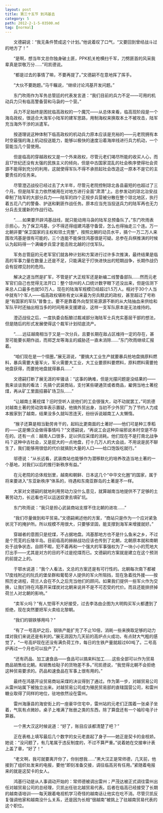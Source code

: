 ```yaml
---
layout: post
title: 第三十五节 到鸿基去
category: 5
path: 2012-2-1-5-03500.md
tag: [normal]
---
```


　　文德嗣说：“我无条件赞成这个计划。”他说着叹了口气，“又要回到曾经战斗过的地方了！”

　　“是啊，想当年文总你独身破土匪，PPK机关枪横扫千军，刀劈匪首的风采我辈真是崇敬万分……”司凯德说。

　　“都是过去的事情了嘛，不要再提了。”文德嗣不在意地挥了挥手。

　　“大伙不要跑题。”马千瞩说，“继续讨论鸿基开发问题。”

　　东门吹雨作为军务总管廷的代表发言道：“我们目前的兵力不足——可用的机动兵力只有临高警备营和马袅的一个营。”

　　兵力不足始终是困扰临高政权的一个魔咒——从总体来看，临高现阶段是一个海岛政权，很适合大海军小陆军的建军思路，用制海权来换取本土不被攻击，陆军充当海外干涉的派遣军。

　　按道理说这种体制下临高政权的机动兵力原本应该是充裕的——元老院拥有本时空最强的海上机动投送能力，能够以极快的速度沿着海岸线进行兵力机动，一个营能当几个营使用。

　　但是临高的穿越政权又是一个外来政权，尽管元老们竭尽所能的收买人心，而且17世纪还没有太强的民族主义的倾向，但是中古国家混乱的社会秩序使得社会资源不能得到充分的利用，这就使得军队不得不承担起社会改造这一原本不是它的主要责任的任务来。

　　尽管澄迈战役已经过去了大半年，尽管元老院控制琼北各县最短的也超过了三个月。但是陆军主力依然被用在对地方进行全面“肃清”上。总参发动的琼北治安战牵制了陆军的大部分兵力——陆军的四个正规步兵营被分散在整个琼北地区，执行着五花八门的警备、护送和剿匪作战任务。原本应当充当投送兵力的陆军再也无力分兵去支援新的作战行动。

　　“……如果要开辟鸿基战线，就只能动用马袅的陆军总预备队了。”东门吹雨表示担心，为了保卫鸿基，少不得还得组建鸿基守备营，怎么也得抽走三个连。万一北朝非要“保卫国家的主权和领土完整”，按照北朝的动员水平，搞个一万二万人来围攻鸿基是很有可能的，三个连能不能保住鸿基很是可疑。总参在兵棋推演的时候认为起码得一个满编步兵营才能击败北越的讨伐军队。

　　军务总管庭的元老军官们就各种计划和方案进行过许多次推演，最终结果是临高的军事力量在数量上还是不足，只能满足于打快进快出的短期战争，长期作战仍会有捉襟见肘的危险。

　　解决之道当然是扩军，不管是扩大正规军还是新编二线警备部队……然而元老军官们自己也觉得无法开口：整个琼州的人口统计数字眼下还没出来，但是估测下来总人口最多也就50万人，现在的陆海军规模已经超过1.5万人。相对于30个人当中就有1个军人——临高政权堪称有史以来最为穷兵黩武的政权，甚至超过了号称是“有国家的军队”普鲁士。要不是靠着外向型贸易源源不断的从大陆抽血来供给和军队平时还抽出相当多的时间用来支援建设，这样一支军队原本是无法维持的。

　　澄迈战役之后，一度执委会酝酿过裁减部分海陆军士兵充实基层干部的想法，但是随后的形式发展使得这个裁军计划彻底流产。

　　“……远征越南相当于又是一次分兵，且要长期在敌占区维持一定的存在，甚至可能要长期作战，而郑芝龙等海主的威胁还一直未消除……”东门吹雨继续汇报着。

　　“咱们现在是一个怪圈，”展无涯说，“要搞大工业生产就要暴兵抢地盘搞原料燃料，暴兵需要大量军火，军火需要大工业，大工业要原料要燃料，原料燃料需要抢地盘获得，而要抢地盘就得暴兵……”

　　文德嗣打断了展无涯的牢骚话：“这事的确难，但是光摆问题是没结果的——我来谈谈我的看法：先搞个武装商站，支付某些硬通货或者商品，雇佣当地土著挖煤，再从矿工里面招募矿场卫队……”

　　“让越南土著挖煤？旧时空听人说他们的工会很强大，动不动就罢工，”司凯德对越南土著的劳动效率表示置疑，他搞外贸出身，当初不少外贸厂为了节约人力成本搬家到了越南，结果没多久就叫苦连天，纷纷诉说越南工人太懒惰。

　　“猴子还算是相当勤劳肯干的，起码比更南面的土著好——他们可是种三季稻的——这是懒汉会做得事情吗？”文德嗣说，“再说工会这种异端邪说本时空是不存在的。还有一点：越南人口很多，足以供应采煤的消耗。他们现在不是打南北战争吗？这种中古社会，又是屁大的一点地盘，打十几万人的大会战，不用说是民不聊生了，我们能够用很低的代价就搞到大量的人口——给口饱饭吃就行。”

　　邬德说：“从长远看，武装商站也能够作为潜移默化的培养改造当地土著的一个基地，对我们以后的推行新秩序有益。”

　　在元老院的总体规划里，越南和朝鲜、日本这几个“中华文化圈”的国家，属于将来要进入“东亚新秩序”体系的，待遇和东南亚群岛的土著是不一样。

　　大家对文德嗣的就地利用劳动力没什么意见，就算越南当地提供不了足够的土著劳动力，长远看也可以运送奴隶去填矿坑。

　　东门吹雨说：“我只是担心武装商站支撑不住北朝的进攻……”

　　“我们尽量做到和平贸易。”文德嗣阐述他的方案，“商站只是作为一个应对紧急状况下的掩护所。所以规模不用很大，只要够坚固，能支撑到海军来增援就好。”

　　穿越者的意图只是挖煤，不占据地盘。鸿基那地方也不是什么鱼米之乡，不过是个荒芜的丘陵半岛。目前临高的赫赫战功应该也传到了北朝，北朝原本就和南朝处于战争状态，自顾不暇，犯不着再和一个强大的军事强权为了一块小小的荒地大打出手——尤其是对方的目的不过是挖煤而已。文德嗣的方案就是建立在这个预测的前提之上的。

　　于鄂水说道：“我个人看法，文总的方案还是有可行性的。北朝每次南下都被17度线附近的阮氏的堡垒群和葡萄牙人提供的军火所阻挡，现在急着找外援——按照历史进程，荷兰人会在不久之后充当他们的顾问。如果我们提供一些军火作为交换，让我们待在鸿基开采煤炭对北朝来说并不是不可忍受的代价。而且还能排挤掉荷兰人对北朝的影响。”

　　“卖军火吗？”有人觉得不大好接受，过去李洛由企图为大明购买军火都遭到了拒绝，现在突然要把军火卖给北黎朝。

　　“我们的钢铁够用吗？”

　　“有了一号高炉之后，钢铁产能扩充了不止10倍，消耗一些来换取足够的动力煤对我们来说还是有利的。”展无涯因为几天前的高炉点火成功，有点财大气粗的感觉了，“一号高炉现在还没有满负荷工作，每日的生铁产量就超过60吨了。二号高炉再过一个月也可以投产了。”

　　“还有药品、加工速食品——食品可以搞来料加工……这些全部可以作为贸易商品销售给北朝。和销售给鞑子的货物差不多。”司凯德说，“我觉得北朝不会拒绝这种贸易要求的。药品和速食品在军事上很有用的。”

　　最终在鸿基开设贸易商站采煤的决议得到了通过。作为第一步，对越贸易公司从雷州站属下被独立出来。对越贸易公司成为殖民贸易部的直辖国营公司，和雷州糖业取得了同样的地位，驻地依然设在雷州。

　　雷州海康县的海安街上的一座豪华住宅中，雷州站的元老们正围着一张桌子坐着，气氛有点微妙。桌子上堆满了账册之类的东西，除了算盘还有一个袖珍电子计算器。

　　一个黑大汉这时候说道：“好了，账目应该都清楚了吧？”

　　正在表格上填写最后几个数字的女元老直起了身子——她正是契卡的金枝娇。她说：“没问题了，有几笔属于违反制度的，不过不算严重。”说着她在交接审计表上盖了章，“好了！”

　　“老文啊，我可就要离开你了，你别想我……”黑大汉正是常师德，几天前，他接到了组织处发来的电报，要他“即刻准备交接，调往临高另有任用。”紧随着电报来的就是这契卡的女人。

　　鸿基行动是从人事调动开始的：常师德被调出雷州；严茂达被正式调往雷州出任对越贸易公司的总经理，贝凯出任驻北越贸易代表。后者在临高已经接受了长期的越南语培训——每天跟着电视机学习奇怪的越南话让他实在吃不消。尽管贝凯反复强调他家和越南没什么关系，还是因为长相“很越南”被挑上了驻越南贸易代表的这个职位。
